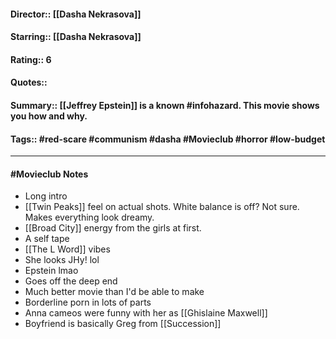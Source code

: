 #### Director:: [[Dasha Nekrasova]]
#### Starring:: [[Dasha Nekrasova]]
#### Rating:: 6
#### Quotes::
#### Summary::  [[Jeffrey Epstein]] is a known #infohazard. This movie shows you how and why.
#### Tags::  #red-scare #communism #dasha #Movieclub #horror #low-budget

---
#### #Movieclub Notes

- Long intro
- [[Twin Peaks]] feel on actual shots. White balance is off? Not sure. Makes everything look dreamy.
- [[Broad City]] energy from the girls at first.
- A self tape
- [[The L Word]] vibes
- She looks JHy! lol
- Epstein lmao
- Goes off the deep end
- Much better movie than I'd be able to make
- Borderline porn in lots of parts
- Anna cameos were funny with her as [[Ghislaine Maxwell]]
- Boyfriend is basically Greg from [[Succession]]

